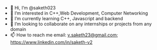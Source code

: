 - 👋 Hi, I’m @saketh023
- 👀 I’m interested in C++,Web Development, Computer Networking
- 🌱 I’m currently learning C++, Javascript and backend
- 💞️ I’m looking to collaborate on any internships or projects from any domain
- 📫 How to reach me email: v.saketh23@gmail.com; https://www.linkedin.com/in/saketh-v2

<!---
saketh023/saketh023 is a ✨ special ✨ repository because its `README.md` (this file) appears on your GitHub profile.
You can click the Preview link to take a look at your changes.
--->
